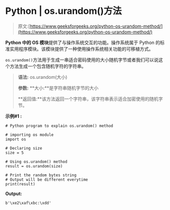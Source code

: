 # Python | os.urandom()方法

> 原文:[https://www.geeksforgeeks.org/python-os-urandom-method/](https://www.geeksforgeeks.org/python-os-urandom-method/)

**Python 中的 OS 模块**提供了与操作系统交互的功能。操作系统属于 Python 的标准实用程序模块。该模块提供了一种使用操作系统相关功能的可移植方式。

`os.urandom()`方法用于生成一串适合密码使用的大小随机字节或者我们可以说这个方法生成一个包含随机字符的字符串。

> **语法:** os.urandom(大小)
> 
> **参数:**
> **大小:**是字符串随机字节的大小
> 
> **返回值:**该方法返回一个字符串，该字符串表示适合加密使用的随机字节。

**示例#1 :**

```
# Python program to explain os.urandom() method 

# importing os module 
import os 

# Declaring size
size = 5

# Using os.urandom() method
result = os.urandom(size) 

# Print the random bytes string
# Output will be different everytime
print(result) 
```

**Output:**

```
b'\xe2\xaf\xbc:\xdd'

```
